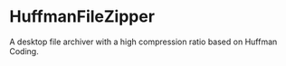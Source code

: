 # HuffmanFileZipper

A desktop file archiver with a high compression ratio based on Huffman Coding.

